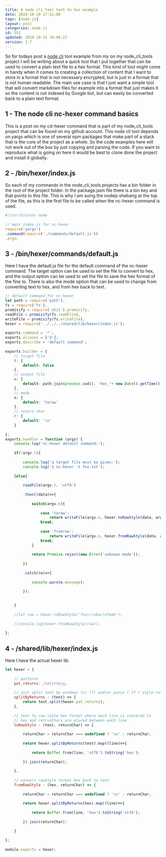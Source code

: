 ```yaml
---
title: A node cli tool text to hex example
date: 2019-10-29 17:51:00
tags: [node.js]
layout: post
categories: node.js
id: 552
updated: 2019-10-31 19:09:27
version: 1.7
---
```


So for todays post a [node cli](/2019/10/23/nodejs-cli/) tool example from my on my node_cli_tools project I will be writing about a quick tool that I put together that can be used to convert a plain text file to a hex format. This kind of tool might come in handy when it comes to creating a collection of content that I want to store in a format that is not necessary encrypted, but is just in a format that is not human readable. The main use case is that I just want a simple tool that will convert markdown files for example into a format that just makes it so the content is not indexed by Google bot, but can easily be converted back to a plain text format.

<!-- more -->

## 1 - The node cli nc-hexer command basics

This is a post on my cd-hexer command that is part of my node_cli_tools project that can be found on my github account. This node cli tool depends on yargs which is one of several npm packages that make part of a stack that is the core of the project as a whole. So the code examples here will not work out of the box by just copying and parsing the code. If you want to reproduce what is going on here it would be best to clone done the project and install it globally.


## 2 - /bin/hexer/index.js

So each of my commands in the node_cli_tools projects has a bin folder in the root of the project folder. In the package.json file there is a bin key and that points to this file. This is why I am suing the nodejs shebang at the top of the file, as this is the first file to be called when the nc-hexer command is used.

```js
#!/usr/bin/env node
 
// main index.js for nc-hexer
require('yargs')
.command(require('./commands/default.js'))
.argv;
```

## 3 - /bin/hexer/commands/default.js

Here I have the default.js file for the default command of the nc-hexer command. The target option can be used to set the file to convert to hex, and the output option can be used to set the file to save the hex format of the fine to. There is also the mode option that can be used to change from converting text to hex, and from hex back to text.

```js
// default command for nc-hexer
let path = require('path'),
fs = require('fs'),
promisify = require('util').promisify,
readFile = promisify(fs.readFile),
writeFile = promisify(fs.writeFile),
hexer = require('../../../shared/lib/hexer/index.js');
 
exports.command = '*';
exports.aliases = ['d'];
exports.describe = 'default command';
 
exports.builder = {
    // target file
    t: {
        default: false
    },
    // output file
    o: {
        default: path.join(process.cwd(), 'hex_'+ new Date().getTime() +'.txt')
    },
    // mode
    m: {
        default: 'toraw'
    },
    // return char
    r: {
        default: '\n'
    }
    
};
exports.handler = function (argv) {
    console.log('nc-hexer default command:');
 
    if(!argv.t){
        
        console.log('a target file must be given:');
        console.log('$ nc-hexer -t foo.txt');
        
    }else{
        
        readFile(argv.t, 'utf8')
        
        .then((data)=>{
            
            switch(argv.m){
                
                case 'toraw':
                    return writeFile(argv.o, hexer.toRawStyle(data, argv.r));
                break;
                
                case 'fromraw':
                    return writeFile(argv.o, hexer.fromRawStyle(data, argv.r));
                break;
            }
            
            return Promise.reject(new Error('unknown mode'));
            
        })
        
        .catch((e)=>{
            
            console.warn(e.message);
            
        });
        
        
    }
    
    //let raw = hexer.toRawStyle('foo\r\nbar\nfeeb');
    
    //console.log(hexer.fromRawStyle(raw));
    
};
```

## 4 - /shared/lib/hexer/index.js

Here I have the actual hexer lib.

```js
let hexer = {
    
    // patterns
    pat_returns: /\n|\r\n/g,
    
    // just split text by windows (cr lf) and/or posix ( lf ) style retruns 
    splitByReturns : (text) => {
        return text.split(hexer.pat_returns);
    },
    
    // text to raw style hex format where each line is convered to
    // hex and retrunChars are placed between each line
    toRawStyle : (text, returnChar) => {
        
        returnChar = returnChar === undefined ? '\n' : returnChar;
        
        return hexer.splitByReturns(text).map((line)=>{
            
            return Buffer.from(line, 'utf8').toString('hex');
            
        }).join(returnChar);
        
    },
    
    // convert rawStyle format hex back to text
    fromRawStyle : (hex, returnChar) => {
        
        returnChar = returnChar === undefined ? '\n' : returnChar;
        
        return hexer.splitByReturns(hex).map((line)=>{
            
            return Buffer.from(line, 'hex').toString('utf8');
            
        }).join(returnChar);
        
    }
    
};
 
module.exports = hexer;
```